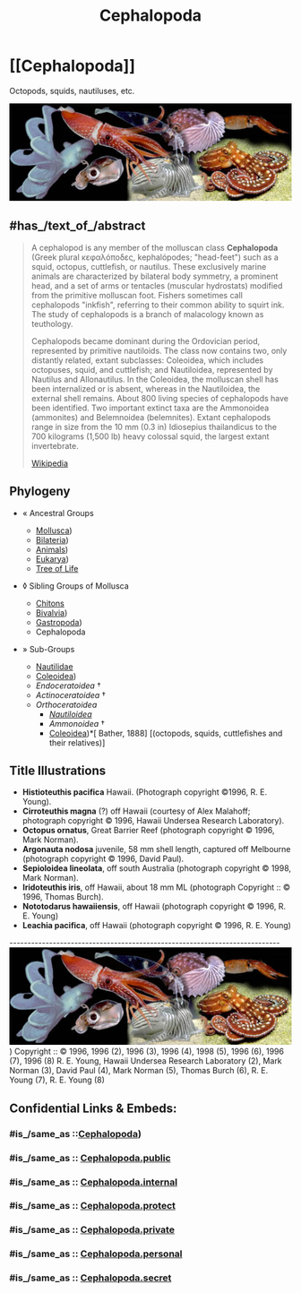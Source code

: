 ﻿---
title: Cephalopoda
---

# [[Cephalopoda]] 

Octopods, squids, nautiluses, etc. 

![Cephalopoda](Cephalopoda/Cephalopoda.jpg) 

## #has_/text_of_/abstract 

> A cephalopod  is any member of the molluscan class **Cephalopoda**  (Greek plural κεφαλόποδες, kephalópodes; "head-feet") such as a squid, octopus, cuttlefish, or nautilus. These exclusively marine animals are characterized by bilateral body symmetry, a prominent head, and a set of arms or tentacles (muscular hydrostats) modified from the primitive molluscan foot. Fishers sometimes call cephalopods "inkfish", referring to their common ability to squirt ink. The study of cephalopods is a branch of malacology known as teuthology.
>
> Cephalopods became dominant during the Ordovician period, represented by primitive nautiloids. The class now contains two, only distantly related, extant subclasses: Coleoidea, which includes octopuses, squid, and cuttlefish; and Nautiloidea, represented by Nautilus and Allonautilus. In the Coleoidea, the molluscan shell has been internalized or is absent, whereas in the Nautiloidea, the external shell remains. About 800 living species of cephalopods have been identified. Two important extinct taxa are the Ammonoidea (ammonites) and Belemnoidea (belemnites). Extant cephalopods range in size from the 10 mm (0.3 in) Idiosepius thailandicus to the 700 kilograms (1,500 lb) heavy colossal squid, the largest extant invertebrate.
>
> [Wikipedia](https://en.wikipedia.org/wiki/Cephalopod) 

## Phylogeny 

-   « Ancestral Groups  
    -  [Mollusca](../Mollusca.md))
    -  [Bilateria](../../Bilateria.md))
    -  [Animals](../../../Animals.md))
    -  [Eukarya](../../../../Eukarya.md))
    -   [Tree of Life](../../../../Tree_of_Life.md)

-   ◊ Sibling Groups of  Mollusca
    -   [Chitons](Chitons.md)
    -  [Bivalvia](Bivalvia.md))
    -  [Gastropoda](Gastropoda.md))
    -   Cephalopoda

-   » Sub-Groups
    -   [Nautilidae](Nautilidae)
    -  [Coleoidea](Cephalopoda/Coleoidea.md))
	-   *Endoceratoidea* †
	-   *Actinoceratoidea* †
	-   *Orthoceratoidea*
	    -   *[Nautiloidea](Nautilidae)*
	    -   *Ammonoidea* †
	    -   [Coleoidea](Cephalopoda/Coleoidea.md "go to ToL page"))*[ Bather,
	        1888] [(octopods, squids, cuttlefishes and their
	        relatives)]


## Title Illustrations

-   **Histioteuthis pacifica** Hawaii. (Photograph copyright ©1996, R. E. Young).
-   **Cirroteuthis magna** (?) off Hawaii (courtesy of Alex Malahoff; photograph copyright © 1996, Hawaii Undersea Research Laboratory).
-   **Octopus ornatus**, Great Barrier Reef (photograph copyright © 1996, Mark Norman).
-   **Argonauta nodosa** juvenile, 58 mm shell length, captured off Melbourne (photograph copyright © 1996, David Paul).
-   **Sepioloidea lineolata**, off south Australia (photograph copyright © 1998, Mark Norman).
-   **Iridoteuthis iris**, off Hawaii, about 18 mm ML (photograph Copyright :: © 1996, Thomas Burch).
-   **Nototodarus hawaiiensis**, off Hawaii (photograph copyright © 1996, R. E. Young)
-   **Leachia pacifica**, off Hawaii (photograph copyright © 1996, R. E. Young)

---------------------------------------------------------------------------![Cephalopoda](Cephalopoda/Cephalopoda.jpg)) 
Copyright ::   © 1996, 1996 (2), 1996 (3), 1996 (4), 1998 (5), 1996 (6), 1996 (7), 1996 (8) R. E. Young, Hawaii Undersea Research Laboratory (2), Mark Norman (3), David Paul (4), Mark Norman (5), Thomas Burch (6), R. E. Young (7), R. E. Young (8)


## Confidential Links & Embeds: 

### #is_/same_as ::[Cephalopoda](Cephalopoda.md)) 

### #is_/same_as :: [Cephalopoda.public](/_public/bio/bio~Domain/Eukarya/Animal/Bilateria/Mollusca/Cephalopoda.public.md) 

### #is_/same_as :: [Cephalopoda.internal](/_internal/bio/bio~Domain/Eukarya/Animal/Bilateria/Mollusca/Cephalopoda.internal.md) 

### #is_/same_as :: [Cephalopoda.protect](/_protect/bio/bio~Domain/Eukarya/Animal/Bilateria/Mollusca/Cephalopoda.protect.md) 

### #is_/same_as :: [Cephalopoda.private](/_private/bio/bio~Domain/Eukarya/Animal/Bilateria/Mollusca/Cephalopoda.private.md) 

### #is_/same_as :: [Cephalopoda.personal](/_personal/bio/bio~Domain/Eukarya/Animal/Bilateria/Mollusca/Cephalopoda.personal.md) 

### #is_/same_as :: [Cephalopoda.secret](/_secret/bio/bio~Domain/Eukarya/Animal/Bilateria/Mollusca/Cephalopoda.secret.md)

